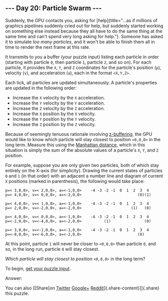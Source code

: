 --- Day 20: Particle Swarm ---
------------------------------

Suddenly, the GPU contacts you, asking for
[help]{title="...as if millions of graphics pipelines suddenly cried out for help, but suddenly started working on something else instead because they all have to do the same thing at the same time and can't spend very long asking for help."}.
Someone has asked it to simulate *too many particles*, and it won't be
able to finish them all in time to render the next frame at this rate.

It transmits to you a buffer (your puzzle input) listing each particle
in order (starting with particle `0`, then particle `1`, particle `2`,
and so on). For each particle, it provides the `X`, `Y`, and `Z`
coordinates for the particle's position (`p`), velocity (`v`), and
acceleration (`a`), each in the format `<X,Y,Z>`.

Each tick, all particles are updated simultaneously. A particle's
properties are updated in the following order:

-   Increase the `X` velocity by the `X` acceleration.
-   Increase the `Y` velocity by the `Y` acceleration.
-   Increase the `Z` velocity by the `Z` acceleration.
-   Increase the `X` position by the `X` velocity.
-   Increase the `Y` position by the `Y` velocity.
-   Increase the `Z` position by the `Z` velocity.

Because of seemingly tenuous rationale involving
[z-buffering](https://en.wikipedia.org/wiki/Z-buffering), the GPU would
like to know which particle will stay closest to position `<0,0,0>` in
the long term. Measure this using the [Manhattan
distance](https://en.wikipedia.org/wiki/Taxicab_geometry), which in this
situation is simply the sum of the absolute values of a particle's `X`,
`Y`, and `Z` position.

For example, suppose you are only given two particles, both of which
stay entirely on the X-axis (for simplicity). Drawing the current states
of particles `0` and `1` (in that order) with an adjacent a number line
and diagram of current `X` positions (marked in parenthesis), the
following would take place:

    p=< 3,0,0>, v=< 2,0,0>, a=<-1,0,0>    -4 -3 -2 -1  0  1  2  3  4
    p=< 4,0,0>, v=< 0,0,0>, a=<-2,0,0>                         (0)(1)

    p=< 4,0,0>, v=< 1,0,0>, a=<-1,0,0>    -4 -3 -2 -1  0  1  2  3  4
    p=< 2,0,0>, v=<-2,0,0>, a=<-2,0,0>                      (1)   (0)

    p=< 4,0,0>, v=< 0,0,0>, a=<-1,0,0>    -4 -3 -2 -1  0  1  2  3  4
    p=<-2,0,0>, v=<-4,0,0>, a=<-2,0,0>          (1)               (0)

    p=< 3,0,0>, v=<-1,0,0>, a=<-1,0,0>    -4 -3 -2 -1  0  1  2  3  4
    p=<-8,0,0>, v=<-6,0,0>, a=<-2,0,0>                         (0)   

At this point, particle `1` will never be closer to `<0,0,0>` than
particle `0`, and so, in the long run, particle `0` will stay closest.

*Which particle will stay closest to position `<0,0,0>`* in the long
term?

To begin, [get your puzzle input](20/input).

Answer:

You can also [\[Share[on
[Twitter](https://twitter.com/intent/tweet?text=%22Particle+Swarm%22+%2D+Day+20+%2D+Advent+of+Code+2017&url=http%3A%2F%2Fadventofcode%2Ecom%2F2017%2Fday%2F20&related=ericwastl&hashtags=AdventOfCode)
[Google+](https://plus.google.com/share?url=http%3A%2F%2Fadventofcode%2Ecom%2F2017%2Fday%2F20)
[Reddit](http://www.reddit.com/submit?url=http%3A%2F%2Fadventofcode%2Ecom%2F2017%2Fday%2F20&title=%22Particle+Swarm%22+%2D+Day+20+%2D+Advent+of+Code+2017)]{.share-content}\]]{.share}
this puzzle.
